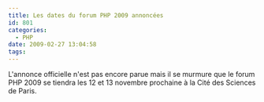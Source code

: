 ```yaml
---
title: Les dates du forum PHP 2009 annoncées
id: 801
categories:
  - PHP
date: 2009-02-27 13:04:58
tags:
---
```


L'annonce officielle n'est pas encore parue mais il se murmure que le forum PHP 2009 se tiendra les 12 et 13 novembre prochaine à la Cité des Sciences de Paris.